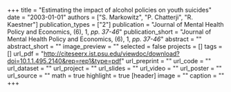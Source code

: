+++
title = "Estimating the impact of alcohol policies on youth suicides"
date = "2003-01-01"
authors = ["S. Markowitz", "P. Chatterji", "R. Kaestner"]
publication_types = ["2"]
publication = "Journal of Mental Health Policy and Economics, (6), 1, _pp. 37-46_"
publication_short = "Journal of Mental Health Policy and Economics, (6), 1, _pp. 37-46_"
abstract = ""
abstract_short = ""
image_preview = ""
selected = false
projects = []
tags = []
url_pdf = "http://citeseerx.ist.psu.edu/viewdoc/download?doi=10.1.1.495.2140&rep=rep1&type=pdf"
url_preprint = ""
url_code = ""
url_dataset = ""
url_project = ""
url_slides = ""
url_video = ""
url_poster = ""
url_source = ""
math = true
highlight = true
[header]
image = ""
caption = ""
+++
